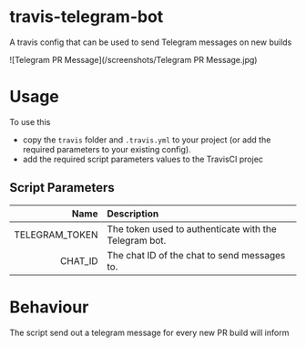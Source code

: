 # travis-telegram-bot
A travis config that can be used to send Telegram messages on new builds

![Telegram PR Message](/screenshots/Telegram PR Message.jpg)

# Usage
To use this 
* copy the `travis` folder and `.travis.yml` to your project (or add the required parameters to your existing config).
* add the required script parameters values to the TravisCI projec

## Script Parameters

| Name           | Description |
|---------------:|:------------|
| TELEGRAM_TOKEN | The token used to authenticate with the Telegram bot. |
| CHAT_ID        | The chat ID of the chat to send messages to. |

# Behaviour
The script send out a telegram message for every new PR build will inform
